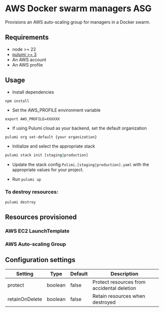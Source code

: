 # AWS Docker swarm managers ASG

Provisions an AWS auto-scaling group for managers in a Docker swarm.

## Requirements

* node >= 22
* [pulumi >= 3](https://www.pulumi.com/docs/install/)
* An AWS account
* An AWS profile

## Usage

* Install dependencies 

```
npm install
```

* Set the AWS_PROFILE environment variable

```
export AWS_PROFILE=XXXXXX
```

* If using Pulumi cloud as your backend, set the default organization 

```bash
pulumi org set-default {your organization}
```

* Initialize and select the appropriate stack

```bash
pulumi stack init [staging|production]
```

* Update the stack config `Pulimi.[staging|production].yaml` with the appropriate values for your project.

* Run `pulumi up`

### To destroy resources:

```
pulumi destroy
```

## Resources provisioned

### AWS EC2 LaunchTemplate

### AWS Auto-scaling Group

## Configuration settings

| Setting | Type | Default | Description |
|---------|------|---------|-------------|
| protect | boolean | false | Protect resources from accidental deletion |
| retainOnDelete | boolean | false | Retain resources when destroyed |
